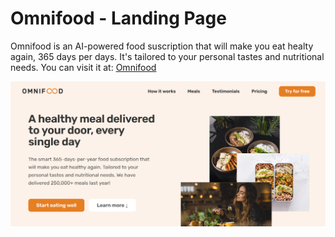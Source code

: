# Omnifood - Landing Page
Omnifood is an AI-powered food suscription that will make you eat healty again, 365 days per days. It's tailored to your personal tastes and nutritional needs.
You can visit it at: [Omnifood](https://foodformood.vercel.app/)

![preview image](./assets/images/omnifood.png)
